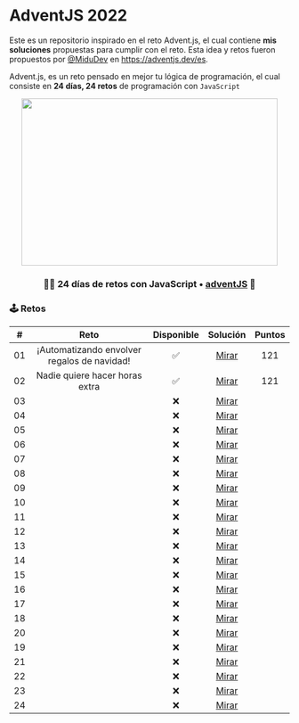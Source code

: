 # AdventJS 2022

Este es un repositorio inspirado en el reto Advent.js, el cual contiene **mis soluciones** propuestas para cumplir con el reto. Esta idea y retos fueron propuestos por [@MiduDev](https://github.com/midudev "@MiduDev") en https://adventjs.dev/es.

Advent.js, es un reto pensado en mejor tu lógica de programación, el cual consiste en **24 días, 24 retos** de programación con ```JavaScript```

<p align="center"> 
  <img width="460" height="300" src="https://user-images.githubusercontent.com/91866094/206088511-972c5177-74cf-48fc-be29-c42e0a51fb6e.png"/>
</p>

<h3 align="center">🧑‍🚀 24 días de retos con JavaScript • <a href="https://adventjs.dev">adventJS</a> 🚀</h3>

### 🕹️ Retos


|  #  |                  Reto                       |   Disponible    |                Solución                  |  Puntos  |
| :-: | :------------------------------------------------------------------: | :------------:  | :----------------------------------------: | :---------: |
| 01  |  ¡Automatizando envolver regalos de navidad!  |       ✅        | [Mirar](Retos/01_automatizacion/automatizacion.md) |   121   |
| 02  |  Nadie quiere hacer horas extra                                  |       ✅        | [Mirar](Retos/02_horasExtra/horasExtra.md) |   121   |
| 03  |                                    |       ❌        | [Mirar](Retos/) |        |
| 04  |                                    |       ❌        | [Mirar](Retos/) |        |
| 05  |                                    |       ❌        | [Mirar](Retos/) |        |
| 06  |                                    |       ❌        | [Mirar](Retos/) |        |
| 07  |                                    |       ❌        | [Mirar](Retos/) |        |
| 08  |                                    |       ❌        | [Mirar](Retos/) |        |
| 09  |                                    |       ❌        | [Mirar](Retos/) |        |
| 10  |                                    |       ❌        | [Mirar](Retos/) |        |
| 11  |                                    |       ❌        | [Mirar](Retos/) |        |
| 12  |                                    |       ❌        | [Mirar](Retos/) |        |
| 13  |                                    |       ❌        | [Mirar](Retos/) |        |
| 14  |                                    |       ❌        | [Mirar](Retos/) |        |
| 15  |                                    |       ❌        | [Mirar](Retos/) |        |
| 16  |                                    |       ❌        | [Mirar](Retos/) |        |
| 17  |                                    |       ❌        | [Mirar](Retos/) |        |
| 18  |                                    |       ❌        | [Mirar](Retos/) |        |
| 20  |                                    |       ❌        | [Mirar](Retos/) |        |
| 19  |                                    |       ❌        | [Mirar](Retos/) |        |
| 21  |                                    |       ❌        | [Mirar](Retos/) |        |
| 22  |                                    |       ❌        | [Mirar](Retos/) |        |
| 23  |                                    |       ❌        | [Mirar](Retos/) |        |
| 24  |                                    |       ❌        | [Mirar](Retos/) |        |
